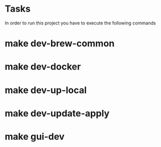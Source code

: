 # Tasks

In order to run this project you have to execute the following commands

# make dev-brew-common

# make dev-docker

# make dev-up-local

# make dev-update-apply

# make gui-dev
